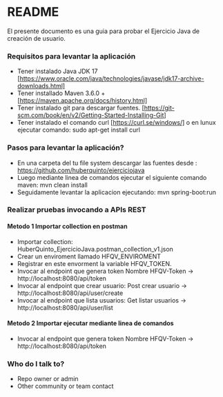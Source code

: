 # README #

El presente documento es una guia para probar el Ejercicio Java de creación de usuario.

### Requisitos para levantar la aplicación ###

* Tener instalado Java JDK 17 [https://www.oracle.com/java/technologies/javase/jdk17-archive-downloads.html]
* Tener installado Maven 3.6.0 + [https://maven.apache.org/docs/history.html]
* Tener instalado git para descargar fuentes. [https://git-scm.com/book/en/v2/Getting-Started-Installing-Git]
* Tener instalado el comando curl [https://curl.se/windows/] o en lunux ejecutar comando: sudo apt-get install curl

### Pasos para levantar la aplicación? ###

* En una carpeta del tu file system descargar las fuentes desde : https://github.com/huberquinto/ejerciciojava
* Luego mediante linea de comandos ejecutar el siguiente comando maven:  mvn clean install
* Seguidamente levantar la aplicacion ejecutando: mvn spring-boot:run

### Realizar pruebas invocando a APIs REST ###
#### Metodo 1 Importar collection en postman ####
* Importar collection: HuberQuinto_EjercicioJava.postman_collection_v1.json
* Crear un enviroment llamado HFQV_ENVIROMENT
* Registrar en este envorment la variable HFQV_TOKEN.
* Invocar al endpoint que genera token Nombre HFQV-Token -> http://localhost:8080/api/token
* Invocar al endpoint que crear usuario: Post crear usuario -> http://localhost:8080/api/user/create
* Invocar al endpoint que lista usuarios: Get listar usuarios -> http://localhost:8080/api/user/list
#### Metodo 2 Importar ejecutar mediante linea de comandos ####

* Invocar al endpoint que genera token Nombre HFQV-Token -> http://localhost:8080/api/token
  


### Who do I talk to? ###

* Repo owner or admin
* Other community or team contact

